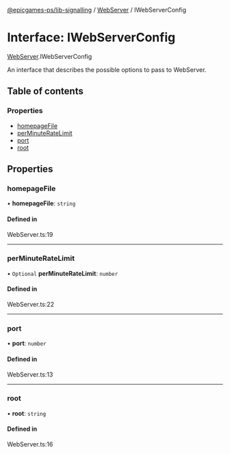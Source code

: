 [@epicgames-ps/lib-signalling](../README.md) / [WebServer](../modules/WebServer.md) / IWebServerConfig

# Interface: IWebServerConfig

[WebServer](../modules/WebServer.md).IWebServerConfig

An interface that describes the possible options to pass to
WebServer.

## Table of contents

### Properties

- [homepageFile](WebServer.IWebServerConfig.md#homepagefile)
- [perMinuteRateLimit](WebServer.IWebServerConfig.md#perminuteratelimit)
- [port](WebServer.IWebServerConfig.md#port)
- [root](WebServer.IWebServerConfig.md#root)

## Properties

### homepageFile

• **homepageFile**: `string`

#### Defined in

WebServer.ts:19

___

### perMinuteRateLimit

• `Optional` **perMinuteRateLimit**: `number`

#### Defined in

WebServer.ts:22

___

### port

• **port**: `number`

#### Defined in

WebServer.ts:13

___

### root

• **root**: `string`

#### Defined in

WebServer.ts:16
